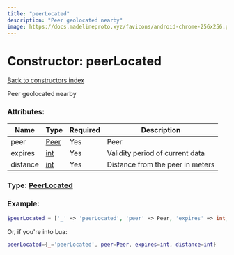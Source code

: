 ```yaml
---
title: "peerLocated"
description: "Peer geolocated nearby"
image: https://docs.madelineproto.xyz/favicons/android-chrome-256x256.png
---
```

# Constructor: peerLocated  
[Back to constructors index](index.md)



Peer geolocated nearby

### Attributes:

| Name     |    Type       | Required | Description |
|----------|---------------|----------|-------------|
|peer|[Peer](../types/Peer.md) | Yes|Peer|
|expires|[int](../types/int.md) | Yes|Validity period of current data|
|distance|[int](../types/int.md) | Yes|Distance from the peer in meters|



### Type: [PeerLocated](../types/PeerLocated.md)


### Example:

```php
$peerLocated = ['_' => 'peerLocated', 'peer' => Peer, 'expires' => int, 'distance' => int];
```  


Or, if you're into Lua:

```lua
peerLocated={_='peerLocated', peer=Peer, expires=int, distance=int}

```


